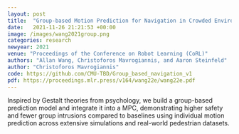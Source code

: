 ```yaml
---
layout: post
title:  "Group-based Motion Prediction for Navigation in Crowded Environments"
date:   2021-11-26 21:21:53 +00:00
image: /images/wang2021group.png
categories: research
newyear: 2021
venue: "Proceedings of the Conference on Robot Learning (CoRL)"
authors: "Allan Wang, Christoforos Mavrogiannis, and Aaron Steinfeld"
author: "Christoforos Mavrogiannis"
code: https://github.com/CMU-TBD/Group_based_navigation_v1
pdf: https://proceedings.mlr.press/v164/wang22e/wang22e.pdf
---
```

Inspired by Gestalt theories from psychology, we build a group-based prediction model and integrate it into a MPC, demonstrating higher safety and fewer group intrusions compared to baselines using individual motion prediction across extensive simulations and real-world pedestrian datasets. 